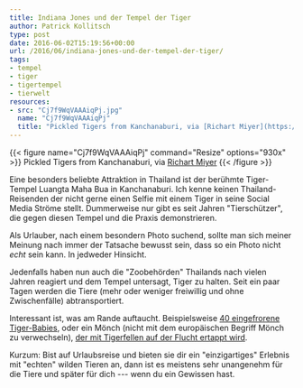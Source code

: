 ```yaml
---
title: Indiana Jones und der Tempel der Tiger
author: Patrick Kollitsch
type: post
date: 2016-06-02T15:19:56+00:00
url: /2016/06/indiana-jones-und-der-tempel-der-tiger/
tags:
- tempel
- tiger
- tigertempel
- tierwelt
resources:
- src: "Cj7f9WqVAAAiqPj.jpg"
  name: "Cj7f9WqVAAAiqPj"
  title: "Pickled Tigers from Kanchanaburi, via [Richart Miyer](https://twitter.com/Richart_NOW26/status/738273658137804801)"
---
```


{{< figure name="Cj7f9WqVAAAiqPj" command="Resize" options="930x" >}} Pickled Tigers from Kanchanaburi, via [Richart Miyer](https://twitter.com/Richart_NOW26/status/738273658137804801) {{< /figure >}}

Eine besonders beliebte Attraktion in Thailand ist der ber&uuml;hmte Tiger-Tempel Luangta Maha Bua in Kanchanaburi. Ich kenne keinen Thailand-Reisenden der nicht gerne einen Selfie mit einem Tiger in seine Social Media Str&ouml;me stellt. Dummerweise nur gibt es seit Jahren "Tiersch&uuml;tzer", die gegen diesen Tempel und die Praxis demonstrieren. 

Als Urlauber, nach einem besondern Photo suchend, sollte man sich meiner Meinung nach immer der Tatsache bewusst sein, dass so ein Photo nicht _echt_ sein kann. In jedweder Hinsicht.

Jedenfalls haben nun auch die "Zoobeh&ouml;rden" Thailands nach vielen Jahren reagiert und dem Tempel untersagt, Tiger zu halten. Seit ein paar Tagen werden die Tiere (mehr oder weniger freiwillig und ohne Zwischenf&auml;lle) abtransportiert. 

Interessant ist, was am Rande auftaucht. Beispielsweise [40 eingefrorene Tiger-Babies][3], oder ein M&ouml;nch (nicht mit dem europ&auml;ischen Begriff M&ouml;nch zu verwechseln), [der mit Tigerfellen auf der Flucht ertappt wird][4]. 

Kurzum: Bist auf Urlaubsreise und bieten sie dir ein "einzigartiges" Erlebnis mit "echten" wilden Tieren an, dann ist es meistens sehr unangenehm f&uuml;r die Tiere und sp&auml;ter f&uuml;r dich --- wenn du ein Gewissen hast.

[1]: /site/2016/06/indiana-jones-und-der-tempel-der-tiger/Cj7f9WqVAAAiqPj.jpg
[3]: http://www.spiegel.de/panorama/thailand-40-tote-tigerbabys-in-tempel-gefunden-a-1095235.html
[4]: https://asiancorrespondent.com/2016/06/thailand-tiger-temple-charged-animal-products/
